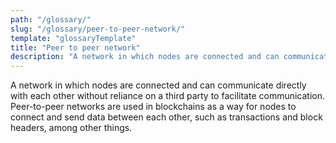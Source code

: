 ```yaml
---
path: "/glossary/"
slug: "/glossary/peer-to-peer-network/"
template: "glossaryTemplate"
title: "Peer to peer network"
description: "A network in which nodes are connected and can communicate directly with each other without reliance on a third party to facilitate communication."
---
```


A network in which nodes are connected and can communicate directly with each other without reliance on a third party to facilitate communication. Peer-to-peer networks are used in blockchains as a way for nodes to connect and send data between each other, such as transactions and block headers, among other things.
